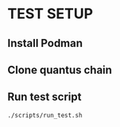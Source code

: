 # TEST SETUP

## Install Podman

## Clone quantus chain

## Run test script
```shell
./scripts/run_test.sh
```